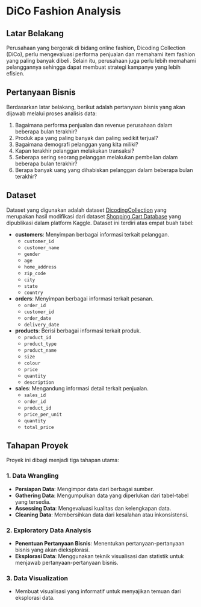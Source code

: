 # DiCo Fashion Analysis

## Latar Belakang
Perusahaan yang bergerak di bidang online fashion, Dicoding Collection (DiCo), perlu mengevaluasi performa penjualan dan memahami item fashion yang paling banyak dibeli. Selain itu, perusahaan juga perlu lebih memahami pelanggannya sehingga dapat membuat strategi kampanye yang lebih efisien.

## Pertanyaan Bisnis
Berdasarkan latar belakang, berikut adalah pertanyaan bisnis yang akan dijawab melalui proses analisis data:
1. Bagaimana performa penjualan dan revenue perusahaan dalam beberapa bulan terakhir?
2. Produk apa yang paling banyak dan paling sedikit terjual?
3. Bagaimana demografi pelanggan yang kita miliki?
4. Kapan terakhir pelanggan melakukan transaksi?
5. Seberapa sering seorang pelanggan melakukan pembelian dalam beberapa bulan terakhir?
6. Berapa banyak uang yang dihabiskan pelanggan dalam beberapa bulan terakhir?

## Dataset
Dataset yang digunakan adalah dataset [DicodingCollection](https://github.com/dicodingacademy/dicoding_dataset/tree/main/DicodingCollection) yang merupakan hasil modifikasi dari dataset [Shopping Cart Database](https://www.kaggle.com/datasets/ruchi798/shopping-cart-database) yang dipublikasi dalam platform Kaggle. Dataset ini terdiri atas empat buah tabel:
- **customers**: Menyimpan berbagai informasi terkait pelanggan.
  - `customer_id`
  - `customer_name`
  - `gender`
  - `age`
  - `home_address`
  - `zip_code`
  - `city`
  - `state`
  - `country`
- **orders**: Menyimpan berbagai informasi terkait pesanan.
  - `order_id`
  - `customer_id`
  - `order_date`
  - `delivery_date`
- **products**: Berisi berbagai informasi terkait produk.
  - `product_id`
  - `product_type`
  - `product_name`
  - `size`
  - `colour`
  - `price`
  - `quantity`
  - `description`
- **sales**: Mengandung informasi detail terkait penjualan.
  - `sales_id`
  - `order_id`
  - `product_id`
  - `price_per_unit`
  - `quantity`
  - `total_price`

## Tahapan Proyek
Proyek ini dibagi menjadi tiga tahapan utama:
### 1. Data Wrangling
   - **Persiapan Data**: Mengimpor data dari berbagai sumber.
   - **Gathering Data**: Mengumpulkan data yang diperlukan dari tabel-tabel yang tersedia.
   - **Assessing Data**: Mengevaluasi kualitas dan kelengkapan data.
   - **Cleaning Data**: Membersihkan data dari kesalahan atau inkonsistensi.
### 2. Exploratory Data Analysis
   - **Penentuan Pertanyaan Bisnis**: Menentukan pertanyaan-pertanyaan bisnis yang akan dieksplorasi.
   - **Eksplorasi Data**: Menggunakan teknik visualisasi dan statistik untuk menjawab pertanyaan-pertanyaan bisnis.
### 3. Data Visualization
   - Membuat visualisasi yang informatif untuk menyajikan temuan dari eksplorasi data.
